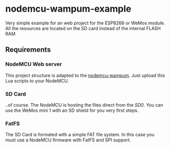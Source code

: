 # nodemcu-wampum-example

Very simple example for an web project for the ESP8266 or WeMos module.
All the resources are located on the SD card instead of the internal FLASH RAM

## Requirements

### NodeMCU Web server
This project structure is adapted to the [nodemcu-wampum](https://github.com/freegroup/nodemcu-wampum). Just upload this
Lua scripts to your NodeMCU. 

### SD Card
..of course. The NodeMCU is hosting the files direct from the *SD0*. You can use the WeMos mini 1 with an SD shield for you
very first steps.

### FatFS
The SD Card is formated with a simple FAT file system. In this case you must use a NodeMCU firmware with FatFS and SPI support. 

